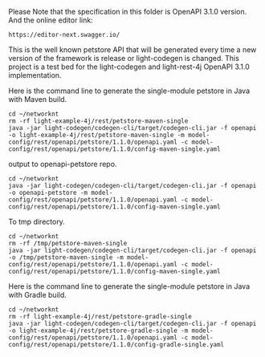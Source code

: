 Please Note that the specification in this folder is OpenAPI 3.1.0 version. And the online editor link: 

```
https://editor-next.swagger.io/
```

This is the well known petstore API that will be generated every time a new version of
the framework is release or light-codegen is changed. This project is a test bed for 
the light-codegen and light-rest-4j OpenAPI 3.1.0 implementation.

Here is the command line to generate the single-module petstore in Java with Maven build.

```
cd ~/networknt
rm -rf light-example-4j/rest/petstore-maven-single
java -jar light-codegen/codegen-cli/target/codegen-cli.jar -f openapi -o light-example-4j/rest/petstore-maven-single -m model-config/rest/openapi/petstore/1.1.0/openapi.yaml -c model-config/rest/openapi/petstore/1.1.0/config-maven-single.yaml
```
output to openapi-petstore repo.

```
cd ~/networknt
java -jar light-codegen/codegen-cli/target/codegen-cli.jar -f openapi -o openapi-petstore -m model-config/rest/openapi/petstore/1.1.0/openapi.yaml -c model-config/rest/openapi/petstore/1.1.0/config-maven-single.yaml
```


To tmp directory.

```
cd ~/networknt
rm -rf /tmp/petstore-maven-single
java -jar light-codegen/codegen-cli/target/codegen-cli.jar -f openapi -o /tmp/petstore-maven-single -m model-config/rest/openapi/petstore/1.1.0/openapi.yaml -c model-config/rest/openapi/petstore/1.1.0/config-maven-single.yaml
```

Here is the command line to generate the single-module petstore in Java with Gradle build.

```
cd ~/networknt
rm -rf light-example-4j/rest/petstore-gradle-single
java -jar light-codegen/codegen-cli/target/codegen-cli.jar -f openapi -o light-example-4j/rest/petstore-gradle-single -m model-config/rest/openapi/petstore/1.1.0/openapi.yaml -c model-config/rest/openapi/petstore/1.1.0/config-gradle-single.yaml
```

